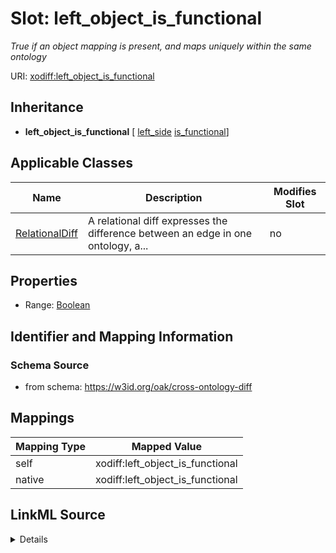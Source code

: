 

# Slot: left_object_is_functional


_True if an object mapping is present, and maps uniquely within the same ontology_





URI: [xodiff:left_object_is_functional](https://w3id.org/oak/cross-ontology-diff/left_object_is_functional)




## Inheritance

* **left_object_is_functional** [ [left_side](left_side.md) [is_functional](is_functional.md)]






## Applicable Classes

| Name | Description | Modifies Slot |
| --- | --- | --- |
| [RelationalDiff](RelationalDiff.md) | A relational diff expresses the difference between an edge in one ontology, a... |  no  |







## Properties

* Range: [Boolean](Boolean.md)





## Identifier and Mapping Information







### Schema Source


* from schema: https://w3id.org/oak/cross-ontology-diff




## Mappings

| Mapping Type | Mapped Value |
| ---  | ---  |
| self | xodiff:left_object_is_functional |
| native | xodiff:left_object_is_functional |




## LinkML Source

<details>
```yaml
name: left_object_is_functional
description: True if an object mapping is present, and maps uniquely within the same
  ontology
from_schema: https://w3id.org/oak/cross-ontology-diff
rank: 1000
mixins:
- left_side
- is_functional
alias: left_object_is_functional
owner: RelationalDiff
domain_of:
- RelationalDiff
range: boolean

```
</details>